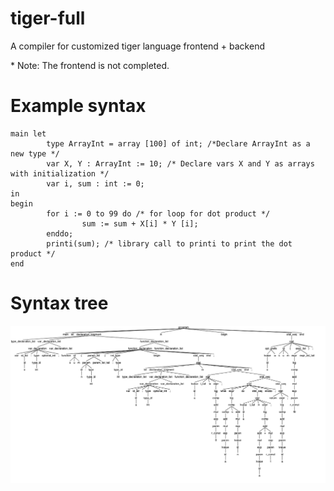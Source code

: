 # tiger-full

A compiler for customized tiger language frontend + backend

\* Note: The frontend is not completed.

# Example syntax

```
main let
        type ArrayInt = array [100] of int; /*Declare ArrayInt as a new type */
        var X, Y : ArrayInt := 10; /* Declare vars X and Y as arrays with initialization */
        var i, sum : int := 0;
in
begin
        for i := 0 to 99 do /* for loop for dot product */
                sum := sum + X[i] * Y [i];
        enddo;
        printi(sum); /* library call to printi to print the dot product */
end
```

# Syntax tree

![Syntax Tree](./frontend/tests/loop.png)

